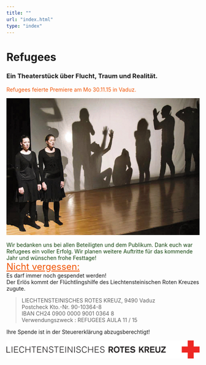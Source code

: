 ```yaml
---
title: ""
url: "index.html"
type: "index"
---
```


# Refugees
### Ein Theaterstück über Flucht, Traum und Realität.

<p>
<span style="color:#F15303">Refugees feierte Premiere am  Mo 30.11.15 in Vaduz. <br/> </span>
</p>
<p>
<img src="/premieregross.jpg"/></p>
  <span style="color:#10420A">
Wir bedanken uns bei allen Beteiligten und dem Publikum. Dank euch war Refugees ein voller Erfolg. 
Wir planen weitere Auftritte für das kommende Jahr und wünschen frohe Festtage!</br></span>
<FONT SIZE="5"><span style="color:#F15303"><u>Nicht vergessen:</u></span><br/></FONT>
Es darf immer noch gespendet werden!<br/>Der Erlös kommt der Flüchtlingshilfe des Liechtensteinischen Roten Kreuzes zugute. <br/>

<blockquote>
LIECHTENSTEINISCHES ROTES KREUZ, 9490 Vaduz<br/>
Postcheck
Kto.-Nr. 90-10364-8<br/>
IBAN    CH24 0900 0000 9001 0364 8 <br/>
Verwendungszweck : REFUGEES AULA 11 / 15<br/>
</blockquote>

Ihre Spende ist in der Steuererklärung abzugsberechtigt!

<img src="/RotesKreuz-Logo-Web.gif"/>

